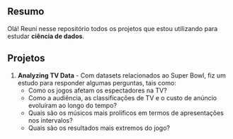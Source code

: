 ## Resumo
Olá! Reuni nesse repositório todos os projetos que estou utilizando para estudar **ciência de dados**. 

## Projetos
1. **Analyzing TV Data** - Com datasets relacionados ao Super Bowl, fiz um estudo para responder algumas perguntas, tais como:
	-   Como os jogos afetam os espectadores na TV?
	-   Como a audiência, as classificações de TV e o custo de anúncio evoluíram ao longo do tempo?
	-   Quais são os músicos mais prolíficos em termos de apresentações nos intervalos?
	-   Quais são os resultados mais extremos do jogo?
